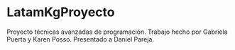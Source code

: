 # LatamKgProyecto

Proyecto técnicas avanzadas de programación. Trabajo hecho por Gabriela Puerta y Karen Posso. Presentado a Daniel Pareja.

